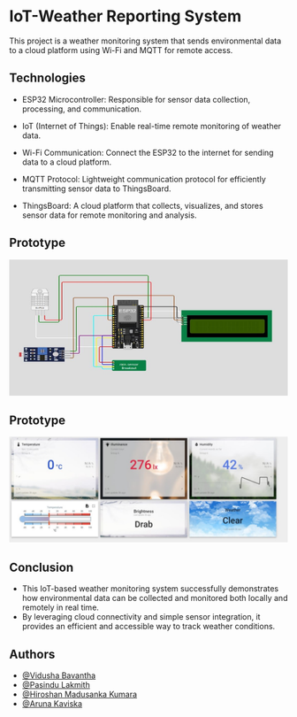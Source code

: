 
# IoT-Weather Reporting System

This project is a weather monitoring system that sends environmental data to a cloud platform using Wi-Fi and MQTT for remote access.

## 


## Technologies

 - ESP32 Microcontroller: Responsible for sensor data collection, processing, and communication.
- IoT (Internet of Things): Enable real-time remote monitoring of weather data.

- Wi-Fi Communication: Connect the ESP32 to the internet for sending data to a cloud platform.

- MQTT Protocol: Lightweight communication protocol for efficiently transmitting sensor data to ThingsBoard.

- ThingsBoard: A cloud platform that collects, visualizes, and stores sensor data for remote monitoring and analysis.

## Prototype

![Screenshot](https://github.com/vidusha8021/IoT-Weather-Reporting-System-/blob/main/Picture1.jpg?raw=true)


## Prototype

![Screenshot](https://github.com/vidusha8021/IoT-Weather-Reporting-System-/blob/main/Picture2.jpg?raw=true)
## Conclusion

 - This IoT-based weather monitoring system successfully demonstrates how environmental data can be collected and monitored both locally and remotely in real time.
- By leveraging cloud connectivity and simple sensor integration, it provides an efficient and accessible way to track weather conditions.

## Authors

- [@Vidusha Bavantha](https://github.com/vidusha8021)
- [@Pasindu Lakmith](https://github.com/PasinduLakmith11)
- [@Hiroshan Madusanka Kumara](https://github.com/Hiroshan01)
- [@Aruna Kaviska](https://github.com/KavishkaRanaweera)
